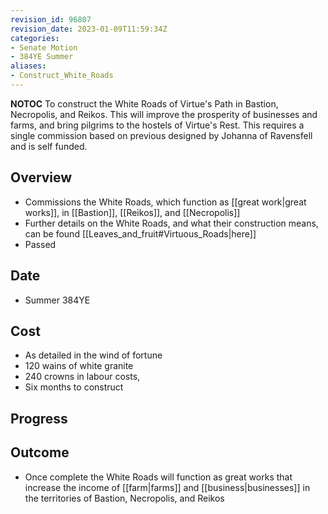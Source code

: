 ```yaml
---
revision_id: 96807
revision_date: 2023-01-09T11:59:34Z
categories:
- Senate Motion
- 384YE Summer
aliases:
- Construct_White_Roads
---
```



__NOTOC__
To construct the White Roads of Virtue's Path in Bastion, Necropolis, and Reikos. This will improve the prosperity of businesses and farms, and bring pilgrims to the hostels of Virtue's Rest. This requires a single commission based on previous designed by Johanna of Ravensfell and is self funded.

## Overview
* Commissions the White Roads, which function as [[great work|great works]], in [[Bastion]], [[Reikos]], and [[Necropolis]]
* Further details on the White Roads, and what their construction means, can be found [[Leaves_and_fruit#Virtuous_Roads|here]]
* Passed

## Date
* Summer 384YE
## Cost
* As detailed in the wind of fortune
* 120 wains of white granite
* 240 crowns in labour costs, 
* Six months to construct
## Progress

## Outcome
* Once complete the White Roads will function as great works that increase the income of [[farm|farms]] and [[business|businesses]] in the territories of Bastion, Necropolis, and Reikos